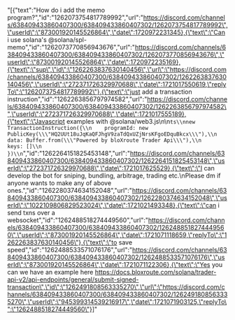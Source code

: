 "[{\"text\":\"How do i add the memo program?\",\"id\":\"1262073754817789992\",\"url\":\"https://discord.com/channels/638409433860407300/638409433860407302/1262073754817789992\",\"userId\":\"873001920145526864\",\"date\":1720972231345},{\"text\":\"Can i use solana's @solana/spl-memo\",\"id\":\"1262073770856943676\",\"url\":\"https://discord.com/channels/638409433860407300/638409433860407302/1262073770856943676\",\"userId\":\"873001920145526864\",\"date\":1720972235169},{\"text\":\"sup\",\"id\":\"1262263837630140456\",\"url\":\"https://discord.com/channels/638409433860407300/638409433860407302/1262263837630140456\",\"userId\":\"272371726329970688\",\"date\":1721017550619,\"replyTo\":\"1262073754817789992\"},{\"text\":\"just add a transaction instruction\",\"id\":\"1262263856797974582\",\"url\":\"https://discord.com/channels/638409433860407300/638409433860407302/1262263856797974582\",\"userId\":\"272371726329970688\",\"date\":1721017555189},{\"text\":\"Javascript examples with @solana/web3.js\\n\\n```ts\\nnew TransactionInstruction({\\n    programId: new PublicKey(\\\"HQ2UUt18uJqKaQFJhgV9zaTdQxUZjNrsKFgoEDquBkcx\\\"),\\n    data: Buffer.from(\\\"Powered by bloXroute Trader Api\\\"),\\n    keys: []\\n  })\\n```\",\"id\":\"1262264151825453148\",\"url\":\"https://discord.com/channels/638409433860407300/638409433860407302/1262264151825453148\",\"userId\":\"272371726329970688\",\"date\":1721017625529},{\"text\":\"I can develop the bot for sniping, bundling, arbitrage, trading etc.\\nPlease dm if anyone wants to make any of above ones.\",\"id\":\"1262280374634152048\",\"url\":\"https://discord.com/channels/638409433860407300/638409433860407302/1262280374634152048\",\"userId\":\"1022109806829523024\",\"date\":1721021493348},{\"text\":\"can i send txns over a websocket\",\"id\":\"1262488518274449560\",\"url\":\"https://discord.com/channels/638409433860407300/638409433860407302/1262488518274449560\",\"userId\":\"873001920145526864\",\"date\":1721071118659,\"replyTo\":\"1262263837630140456\"},{\"text\":\"to save speed\",\"id\":\"1262488533571076176\",\"url\":\"https://discord.com/channels/638409433860407300/638409433860407302/1262488533571076176\",\"userId\":\"873001920145526864\",\"date\":1721071122306},{\"text\":\"Yes you can we have an example here https://docs.bloxroute.com/solana/trader-api-v2/api-endpoints/general/submit-signed-transaction\",\"id\":\"1262491808563335270\",\"url\":\"https://discord.com/channels/638409433860407300/638409433860407302/1262491808563335270\",\"userId\":\"945399314539216917\",\"date\":1721071903125,\"replyTo\":\"1262488518274449560\"}]"